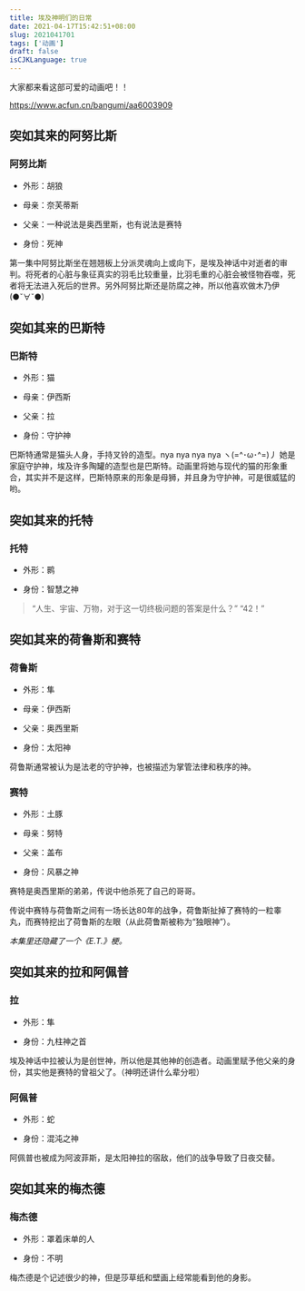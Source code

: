```yaml
---
title: 埃及神明们的日常
date: 2021-04-17T15:42:51+08:00
slug: 2021041701
tags: ['动画']
draft: false
isCJKLanguage: true
---
```


大家都来看这部可爱的动画吧！！

<https://www.acfun.cn/bangumi/aa6003909>

## 突如其来的阿努比斯

### 阿努比斯

* 外形：胡狼

* 母亲：奈芙蒂斯

* 父亲：一种说法是奥西里斯，也有说法是赛特

* 身份：死神

第一集中阿努比斯坐在翘翘板上分派灵魂向上或向下，是埃及神话中对逝者的审判。将死者的心脏与象征真实的羽毛比较重量，比羽毛重的心脏会被怪物吞噬，死者将无法进入死后的世界。另外阿努比斯还是防腐之神，所以他喜欢做木乃伊(●ˇ∀ˇ●)

## 突如其来的巴斯特

### 巴斯特

* 外形：猫

* 母亲：伊西斯

* 父亲：拉

* 身份：守护神

巴斯特通常是猫头人身，手持叉铃的造型。nya nya nya nya ヽ(=^･ω･^=)丿 她是家庭守护神，埃及许多陶罐的造型也是巴斯特。动画里将她与现代的猫的形象重合，其实并不是这样，巴斯特原来的形象是母狮，并且身为守护神，可是很威猛的哟。

## 突如其来的托特

### 托特

* 外形：鹮

* 身份：智慧之神

> “人生、宇宙、万物，对于这一切终极问题的答案是什么？”
> “42！”

## 突如其来的荷鲁斯和赛特

### 荷鲁斯

* 外形：隼

* 母亲：伊西斯

* 父亲：奥西里斯

* 身份：太阳神

荷鲁斯通常被认为是法老的守护神，也被描述为掌管法律和秩序的神。

### 赛特

* 外形：土豚

* 母亲：努特

* 父亲：盖布

* 身份：风暴之神

赛特是奥西里斯的弟弟，传说中他杀死了自己的哥哥。

传说中赛特与荷鲁斯之间有一场长达80年的战争，荷鲁斯扯掉了赛特的一粒睾丸，而赛特挖出了荷鲁斯的左眼（从此荷鲁斯被称为“独眼神”）。

*本集里还隐藏了一个《E.T.》梗。*

## 突如其来的拉和阿佩普

### 拉

* 外形：隼

* 身份：九柱神之首

埃及神话中拉被认为是创世神，所以他是其他神的创造者。动画里赋予他父亲的身份，其实他是赛特的曾祖父了。（神明还讲什么辈分啦）

### 阿佩普

* 外形：蛇

* 身份：混沌之神

阿佩普也被成为阿波菲斯，是太阳神拉的宿敌，他们的战争导致了日夜交替。

## 突如其来的梅杰德

### 梅杰德

* 外形：罩着床单的人

* 身份：不明

梅杰德是个记述很少的神，但是莎草纸和壁画上经常能看到他的身影。
